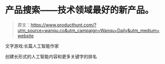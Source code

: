 # 产品搜索——技术领域最好的新产品。

> 原文：<https://www.producthunt.com/?utm_source=wanqu.co&utm_campaign=Wanqu+Daily&utm_medium=website>

文字游戏:长篇人工智能作家

创建长形式的人工智能内容和更多关键字的排名